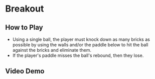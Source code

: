 # Breakout

## How to Play

- Using a single ball, the player must knock down as many bricks as possible by using the walls and/or the paddle below to hit the ball against the bricks and eliminate them. 
- If the player's paddle misses the ball's rebound, then they lose.

## Video Demo
